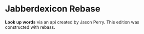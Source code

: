 # Jabberdexicon Rebase

**Look up words** via an api created by Jason Perry.  This edition was constructed with rebass.
